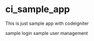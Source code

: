 ci_sample_app
=============

This is just sample app with codeigniter

  sample login
  sample user management
